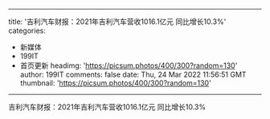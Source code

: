 
---
title: '吉利汽车财报：2021年吉利汽车营收1016.1亿元  同比增长10.3%'
categories: 
 - 新媒体
 - 199IT
 - 首页更新
headimg: 'https://picsum.photos/400/300?random=130'
author: 199IT
comments: false
date: Thu, 24 Mar 2022 11:56:51 GMT
thumbnail: 'https://picsum.photos/400/300?random=130'
---

<div>   
吉利汽车财报：2021年吉利汽车营收1016.1亿元  同比增长10.3%  
</div>
            